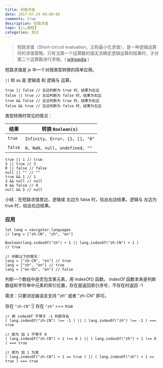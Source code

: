 ```yaml
---
title: 短路求值
date: 2017-07-29 00:00:00
comments: true
description: 短路求值
tags: [js,编程]
categories: 笔记
---
```


> 短路求值（Short-circuit evaluation，又称最小化求值），是一种逻辑运算符的求值策略。只有当第一个运算数的值无法确定逻辑运算的结果时，才对第二个运算数进行求值。( [wikipedia](https://zh.wikipedia.org/zh-hans/%E7%9F%AD%E8%B7%AF%E6%B1%82%E5%80%BC) )


<!--more-->

短路求值是 js 中一个对弱类型转换的简单应用。

`||` 和 `&&` 是 逻辑或 和 逻辑与 运算。

```
true || false // 左边判断为 true 时，结果为左边
false || true // 左边判断为 false 时，结果为右边
true && false // 左边判断为 true 时，结果为右边
false && true // 左边判断为 false 时，结果为左边
```

类型转换时常见的情况：

| 结果 | 转换  `Boolean(x)` |
| --- | --- |
| `true` | `Infinity`、`Error`、`{}`、`[]`、`"0"` |
| `false` | `0`、`NaN`、`null`、`undefined`、`""`  |

```
true || 1 // true
3 || true // 3
0 || false // false
null || "" // ""
true && 1 // 1
3 && null // null
0 && false // 0
null && 5 // null
```
小结：在短路求值里边，逻辑或 左边为 false 时，给出右边结果。逻辑与 左边为 true 时，给出右边结果。

### 应用

```
let lang = navigator.languages 
// lang = ["zh-CN", "zh", "en"]

Boolean(lang.indexOf("zh") + 1 || lang.indexOf("zh-CN") + 1 )
// true

// 判断以下的情况：
lang = ["zh-CN", "en"] // true
lang = ["zh", "en"] // true
lang = ["en-US", "en"] // false
```

判断一个数组中是否包含某元素，用 indexOf() 函数。
indexOf 函数本来是判断数组和字符串中元素的索引位置，存在是返回索引序号，不存在时返回 -1 

需求：只要浏览器语言支持 "zh" 或者 "zh-CN" 即可。

存在 `"zh-CN"` || 存在 `"zh"` === true

```
// 用 indexOf 不等于 -1 判断存在
( lang.indexOf("zh-CN") !== -1 ) || ( lang.indexOf("zh") !== -1 ) === true

// 即为 加 1 不等于 0
( lang.indexOf("zh-CN") + 1 !== 0 ) || ( lang.indexOf("zh") + 1 !== 0 ) === true

// 即为 加 1 为真
( lang.indexOf("zh-CN") + 1 == true ) || ( lang.indexOf("zh") + 1 == true ) === true
```
